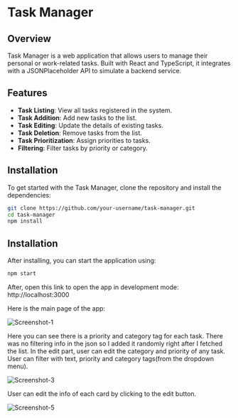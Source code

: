 # Task Manager

## Overview

Task Manager is a web application that allows users to manage their personal or work-related tasks. Built with React and TypeScript, it integrates with a JSONPlaceholder API to simulate a backend service.

## Features

- **Task Listing**: View all tasks registered in the system.
- **Task Addition**: Add new tasks to the list.
- **Task Editing**: Update the details of existing tasks.
- **Task Deletion**: Remove tasks from the list.
- **Task Prioritization**: Assign priorities to tasks.
- **Filtering**: Filter tasks by priority or category.

## Installation

To get started with the Task Manager, clone the repository and install the dependencies:

```bash
git clone https://github.com/your-username/task-manager.git
cd task-manager
npm install
```

## Installation

After installing, you can start the application using:

```bash
npm start
```

After, open this link to open the app in development mode: http://localhost:3000

Here is the main page of the app:

![Screenshot-1](https://github.com/stroupp/task-manager/assets/69280409/9d6308b7-1542-41e5-8140-d173b80b2910)

Here you can see there is a priority and category tag for each task. There was no filtering info in the json so I added it randomly right after I fetched the list.
In the edit part, user can edit the category and priority of any task. User can filter with text, priority and category tags(from the dropdown menu). 

![Screenshot-3](https://github.com/stroupp/task-manager/assets/69280409/c2a9d718-ab6a-4499-8cef-189c90c80738)

User can edit the info of each card by clicking to the edit button.

![Screenshot-5](https://github.com/stroupp/task-manager/assets/69280409/311e3d07-95bc-4b1a-ba71-64dce9d352bd)



 


